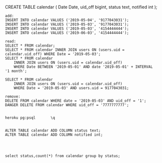 

CREATE TABLE calendar (
    Date Date,
    uid_off bigint,
    status text,
    notified int
    );


	add:
	INSERT INTO calendar VALUES ('2019-05-04', '9177043031');
	INSERT INTO calendar VALUES ('2019-05-03', '9177043031');
	INSERT INTO calendar VALUES ('2019-05-03', '4154444444');
	INSERT INTO calendar VALUES ('2019-06-03', '4154444444');

	read:
	SELECT * FROM calendar;
	SELECT * FROM calendar INNER JOIN users ON (users.uid = calendar.uid_off) WHERE Date = '2019-05-03';
	SELECT * FROM calendar
		INNER JOIN users ON (users.uid = calendar.uid_off) 
		WHERE Date BETWEEN '2019-05-01' AND date '2019-05-01' + INTERVAL '1 month';

	SELECT * FROM calendar 
		INNER JOIN users ON (users.uid = calendar.uid_off)
		WHERE Date = '2019-05-03' AND users.uid = 9177043031;

	remove:
	DELETE FROM calendar WHERE date = '2019-05-03' AND uid_off = '1';
	DANGER DELETE FROM calendar WHERE uid_off = '7777777777';


	heroku pg:psql       \q


	ALTER TABLE calendar ADD COLUMN status text;
	ALTER TABLE calendar ADD COLUMN notified int;




	select status,count(*) from calendar group by status;